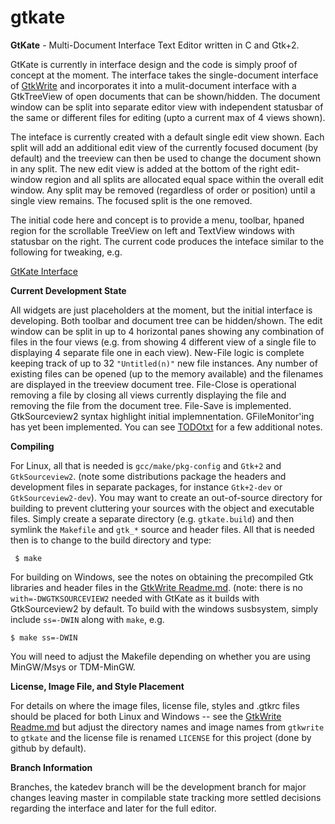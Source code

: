 # gtkate
**GtKate** - Multi-Document Interface Text Editor written in C and Gtk+2.

GtKate is currently in interface design and the code is simply proof of concept at the moment. The interface takes the single-document interface of [GtkWrite](https://github.com/drankinatty/gtkwrite) and incorporates it into a mulit-document interface with a GtkTreeView of open documents that can be shown/hidden. The document window can be split into separate editor view with independent statusbar of the same or different files for editing (upto a current max of 4 views shown).

The inteface is currently created with a default single edit view shown. Each split will add an additional edit view of the currently focused document (by default) and the treeview can then be used to change the document shown in any split. The new edit view is added at the bottom of the right edit-window region and all splits are allocated equal space within the overall edit window. Any split may be removed (regardless of order or position) until a single view remains. The focused split is the one removed.

The initial code here and concept is to provide a menu, toolbar, hpaned region for the scrollable TreeView on left and TextView windows with statusbar on the right. The current code produces the inteface similar to the following for tweaking, e.g.


[GtKate Interface](http://paste.opensuse.org/52951577)

**Current Development State**

All widgets are just placeholders at the moment, but the initial interface is developing. Both toolbar and document tree can be hidden/shown. The edit window can be split in up to 4 horizontal panes showing any combination of files in the four views (e.g. from showing 4 different view of a single file to displaying 4 separate file one in each view). New-File logic is complete keeping track of up to 32 `"Untitled(n)"` new file instances. Any number of existing files can be opened (up to the memory available) and the filenames are displayed in the treeview document tree. File-Close is operational removing a file by closing all views currently displaying the file and removing the file from the document tree. File-Save is implemented. GtkSourceview2 syntax highlight initial implemnentation. GFileMonitor'ing has yet been implemented. You can see [TODOtxt](TODO.txt) for a few additional notes.

**Compiling**

For Linux, all that is needed is `gcc/make/pkg-config` and `Gtk+2` and `GtkSourceview2`. (note some distributions package the headers and development files in separate packages, for instance `Gtk+2-dev` or `GtkSourceview2-dev`). You may want to create an out-of-source directory for building to prevent cluttering your sources with the object and executable files. Simply create a separate directory (e.g. `gtkate.build`) and then symlink the `Makefile` and `gtk_*` source and header files. All that is needed then is to change to the build directory and type:

     $ make

For building on Windows, see the notes on obtaining the precompiled Gtk libraries and header files in the [GtkWrite Readme.md](https://github.com/drankinatty/gtkwrite). (note: there is no `with=-DWGTKSOURCEVIEW2` needed with GtKate as it builds with GtkSourceview2 by default. To build with the windows susbsystem, simply include `ss=-DWIN` along with `make`, e.g.

    $ make ss=-DWIN

You will need to adjust the Makefile depending on whether you are using MinGW/Msys or TDM-MinGW.

**License, Image File, and Style Placement**

For details on where the image files, license file, styles and .gtkrc files should be placed for both Linux and Windows -- see the [GtkWrite Readme.md](https://github.com/drankinatty/gtkwrite) but adjust the directory names and image names from `gtkwrite` to `gtkate` and the license file is renamed `LICENSE` for this project (done by github by default).

**Branch Information**

Branches, the katedev branch will be the development branch for major changes leaving master in compilable state tracking more settled decisions regarding the interface and later for the full editor.